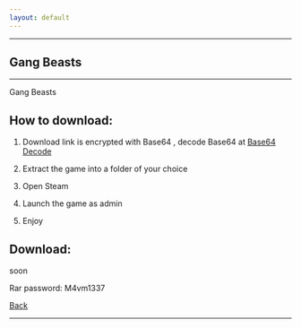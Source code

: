 ```yaml
---
layout: default
---
```


* * *

## Gang Beasts

* * *

Gang Beasts

## How to download:

1. Download link is encrypted with Base64 , decode Base64 at [Base64 Decode](https://www.base64decode.org/)

2. Extract the game into a folder of your choice

3. Open Steam

4. Launch the game as admin

5. Enjoy

## Download:

soon

Rar password: M4vm1337

[Back](./)

* * *